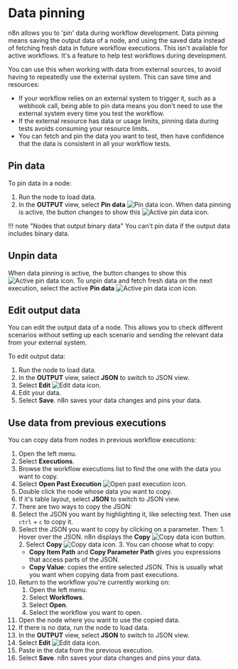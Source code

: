 # Data pinning

n8n allows you to 'pin' data during workflow development. Data pinning means saving the output data of a node, and using the saved data instead of fetching fresh data in future workflow executions. This isn't available for active workflows. It's a feature to help test workflows during development.

You can use this when working with data from external sources, to avoid having to repeatedly use the external system. This can save time and resources:

* If your workflow relies on an external system to trigger it, such as a webhook call, being able to pin data means you don't need to use the external system every time you test the workflow.
* If the external resource has data or usage limits, pinning data during tests avoids consuming your resource limits.
* You can fetch and pin the data you want to test, then have confidence that the data is consistent in all your workflow tests.


## Pin data

To pin data in a node:

1. Run the node to load data.
2. In the **OUTPUT** view, select **Pin data** <span class="inline-image">![Pin data icon](/_images/data/data-pinning/data-pinning-button.png)</span>. When data pinning is active, the button changes to show this <span class="inline-image">![Active pin data icon](/_images/data/data-pinning/data-pinning-button-active.png)</span>.

!!! note "Nodes that output binary data"
    You can't pin data if the output data includes binary data.


## Unpin data

When data pinning is active, the button changes to show this <span class="inline-image">![Active pin data icon](/_images/data/data-pinning/data-pinning-button-active.png)</span>. To unpin data and fetch fresh data on the next execution, select the active **Pin data** <span class="inline-image">![Active pin data icon](/_images/data/data-pinning/data-pinning-button-active.png)</span> icon.

## Edit output data

You can edit the output data of a node. This allows you to check different scenarios without setting up each scenario and sending the relevant data from your external system.

To edit output data:

1. Run the node to load data.
2. In the **OUTPUT** view, select **JSON** to switch to JSON view.
3. Select **Edit** <span class="inline-image">![Edit data icon](/_images/data/data-pinning/edit-data.png)</span>.
4. Edit your data.
5. Select **Save**. n8n saves your data changes and pins your data.


## Use data from previous executions

You can copy data from nodes in previous workflow executions:

1. Open the left menu.
2. Select **Executions**.
3. Browse the workflow executions list to find the one with the data you want to copy.
4. Select **Open Past Execution** <span class="inline-image">![Open past execution icon](/_images/data/data-pinning/open-execution.png)</span>.
5. Double click the node whose data you want to copy.
6. If it's table layout, select **JSON** to switch to JSON view.
7. There are two ways to copy the JSON:
  1. Select the JSON you want by highlighting it, like selecting text. Then use `ctrl` + `c` to copy it.
  2. Select the JSON you want to copy by clicking on a parameter. Then:
    1. Hover over the JSON. n8n displays the **Copy** <span class="inline-image">![Copy data icon](/_images/data/data-pinning/copy-data.png)</span> button.
    2. Select **Copy** <span class="inline-image">![Copy data icon](/_images/data/data-pinning/copy-data.png)</span>.
    3. You can choose what to copy:
        * **Copy Item Path** and **Copy Parameter Path** gives you expressions that access parts of the JSON.
        * **Copy Value**: copies the entire selected JSON. This is usually what you want when copying data from past executions.
8. Return to the workflow you're currently working on:  
    1. Open the left menu.
    2. Select **Workflows**.
    3. Select **Open**.
    4. Select the workflow you want to open.
9. Open the node where you want to use the copied data.
10. If there is no data, run the node to load data.
11. In the **OUTPUT** view, select **JSON** to switch to JSON view. 
12. Select **Edit** <span class="inline-image">![Edit data icon](/_images/data/data-pinning/edit-data.png)</span>.
15. Paste in the data from the previous execution.
16. Select **Save**. n8n saves your data changes and pins your data.
